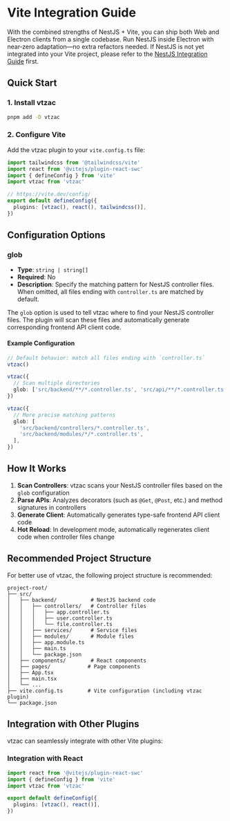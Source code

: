 # Vite Integration Guide

With the combined strengths of NestJS + Vite, you can ship both Web and Electron clients from a single codebase. Run NestJS inside Electron with near‑zero adaptation—no extra refactors needed. If NestJS is not yet integrated into your Vite project, please refer to the [NestJS Integration Guide](/nestjs-integration) first.

## Quick Start

### 1. Install vtzac

```bash
pnpm add -D vtzac
```

### 2. Configure Vite

Add the vtzac plugin to your `vite.config.ts` file:

```typescript
import tailwindcss from '@tailwindcss/vite'
import react from '@vitejs/plugin-react-swc'
import { defineConfig } from 'vite'
import vtzac from 'vtzac'

// https://vite.dev/config/
export default defineConfig({
  plugins: [vtzac(), react(), tailwindcss()],
})
```

## Configuration Options

### glob

- **Type**: `string | string[]`
- **Required**: No
- **Description**: Specify the matching pattern for NestJS controller files. When omitted, all files ending with `controller.ts` are matched by default.

The `glob` option is used to tell vtzac where to find your NestJS controller files. The plugin will scan these files and automatically generate corresponding frontend API client code.

#### Example Configuration

```typescript
// Default behavior: match all files ending with `controller.ts`
vtzac()
```

```typescript
vtzac({
  // Scan multiple directories
  glob: ['src/backend/**/*.controller.ts', 'src/api/**/*.controller.ts'],
})
```

```typescript
vtzac({
  // More precise matching patterns
  glob: [
    'src/backend/controllers/*.controller.ts',
    'src/backend/modules/*/*.controller.ts',
  ],
})
```

## How It Works

1. **Scan Controllers**: vtzac scans your NestJS controller files based on the `glob` configuration
2. **Parse APIs**: Analyzes decorators (such as `@Get`, `@Post`, etc.) and method signatures in controllers
3. **Generate Client**: Automatically generates type-safe frontend API client code
4. **Hot Reload**: In development mode, automatically regenerates client code when controller files change

## Recommended Project Structure

For better use of vtzac, the following project structure is recommended:

```
project-root/
├── src/
│   ├── backend/           # NestJS backend code
│   │   ├── controllers/   # Controller files
│   │   │   ├── app.controller.ts
│   │   │   ├── user.controller.ts
│   │   │   └── file.controller.ts
│   │   ├── services/      # Service files
│   │   ├── modules/       # Module files
│   │   ├── app.module.ts
│   │   ├── main.ts
│   │   └── package.json
│   ├── components/        # React components
│   ├── pages/            # Page components
│   ├── App.tsx
│   ├── main.tsx
│   └── ...
├── vite.config.ts        # Vite configuration (including vtzac plugin)
└── package.json
```

## Integration with Other Plugins

vtzac can seamlessly integrate with other Vite plugins:

### Integration with React

```typescript
import react from '@vitejs/plugin-react-swc'
import { defineConfig } from 'vite'
import vtzac from 'vtzac'

export default defineConfig({
  plugins: [vtzac(), react()],
})
```
